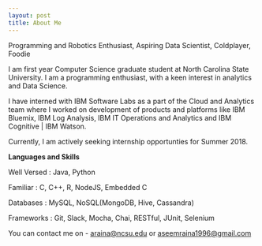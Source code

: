 ```yaml
---
layout: post
title: About Me
---
```


Programming and Robotics Enthusiast, Aspiring Data Scientist, Coldplayer, Foodie

I am first year Computer Science graduate student at North Carolina State University. I am a programming enthusiast, with a keen interest in analytics and Data Science.

I have interned with IBM Software Labs as a part of the Cloud and Analytics team where I worked on development of products and platforms like IBM Bluemix, IBM Log Analysis, IBM IT Operations and Analytics and IBM Cognitive | IBM Watson.

Currently, I am actively seeking internship opportunties for Summer 2018.

**Languages and Skills**

Well Versed	:	Java, Python

Familiar	:	C, C++, R, NodeJS, Embedded C

Databases	:	MySQL, NoSQL(MongoDB, Hive, Cassandra) 

Frameworks	:	Git, Slack, Mocha, Chai, RESTful, JUnit, Selenium	


You can contact me on - [araina@ncsu.edu](mailto:araina@ncsu.edu) or [aseemraina1996@gmail.com](mailto:aseemraina1996@gmail.com)
